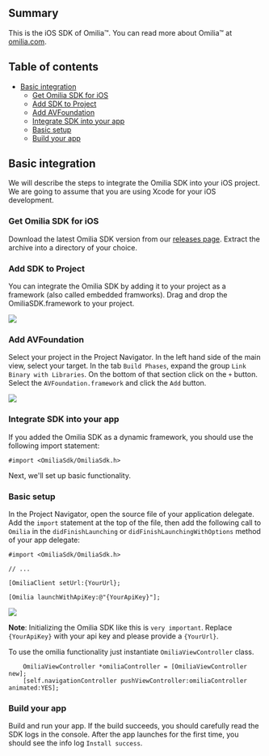 ## Summary

This is the iOS SDK of Omilia™. You can read more about Omilia™ at [omilia.com].

## Table of contents

* [Basic integration](#basic-integration)
   * [Get Omilia SDK for iOS](#sdk-get)
   * [Add SDK to Project](#sdk-add)
   * [Add AVFoundation](#sdk-frameworks)
   * [Integrate SDK into your app](#sdk-integrate)
   * [Basic setup](#basic-setup)
   * [Build your app](#build-the-app)


## <a id="basic-integration" />Basic integration

We will describe the steps to integrate the Omilia SDK into your iOS project. We are going to assume that you are using Xcode for your iOS development.

### <a id="sdk-get" />Get Omilia SDK for iOS

Download the latest Omilia SDK version from our [releases page][releases]. Extract the archive into a directory of your choice.

### <a id="sdk-add" />Add SDK to Project  

You can integrate the Omilia SDK by adding it to your project as a framework (also called embedded framworks).
Drag and drop the OmiliaSDK.framework to your project.

![][add]

### <a id="sdk-frameworks" />Add AVFoundation

Select your project in the Project Navigator. In the left hand side of the main view, select your target. In the tab
`Build Phases`, expand the group `Link Binary with Libraries`. On the bottom of that section click on the `+` button.
Select the `AVFoundation.framework` and click the `Add` button.

![][frameworks]


### <a id="sdk-integrate" />Integrate SDK into your app

If you added the Omilia SDK as a dynamic framework, you should use the following import statement:

```objc
#import <OmiliaSdk/OmiliaSdk.h>
```

Next, we'll set up basic functionality.

### <a id="basic-setup" />Basic setup

In the Project Navigator, open the source file of your application delegate. Add the `import` statement at the top of the file, then add the following call to `Omilia` in the `didFinishLaunching` or `didFinishLaunchingWithOptions` method of your app delegate:

```objc
#import <OmiliaSdk/OmiliaSdk.h>

// ...

[OmiliaClient setUrl:{YourUrl};

[Omilia launchWithApiKey:@"{YourApiKey}"];
```

![][delegate]

**Note**: Initializing the Omilia SDK like this is `very important`. Replace `{YourApiKey}` with your api key and please provide a `{YourUrl}`.

To use the omilia functionality just instantiate `OmiliaViewController` class.

```objc
    OmiliaViewController *omiliaController = [OmiliaViewController new];
    [self.navigationController pushViewController:omiliaController animated:YES];
```


### <a id="build-the-app" />Build your app

Build and run your app. If the build succeeds, you should carefully read the SDK logs in the console. After the app launches for the first time, you should see the info log `Install success`.


[omilia.com]:  http://www.omilia.com

[releases]:    https://github.com/omilia/omilia-ios-sdk/releases

[add]:         ./Resources/add.png
[delegate]:    ./Resources/delegate.png
[frameworks]:  ./Resources/frameworks.png
